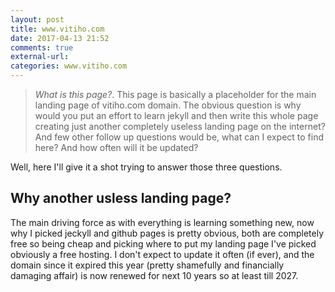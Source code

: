 ```yaml
---
layout: post
title: www.vitiho.com
date: 2017-04-13 21:52
comments: true
external-url:
categories: www.vitiho.com
---
```


> *What is this page?*. This page is basically a placeholder for the main landing page of vitiho.com domain. The obvious question is why would you put an effort to learn jekyll and then write this whole page creating just another completely useless landing page on the internet? And few other follow up questions would be, what can I expect to find here? And how often will it be updated?

Well, here I'll give it a shot trying to answer those three questions.

## Why another usless landing page?

The main driving force as with everything is learning something new, now why I picked jeckyll and github pages is pretty obvious, both are completely free so being cheap and picking where to put my landing page I've picked obviously a free hosting. I don't expect to update it often (if ever), and the domain since it expired this year (pretty shamefully and financially damaging affair) is now renewed for next 10 years so at least till 2027.
